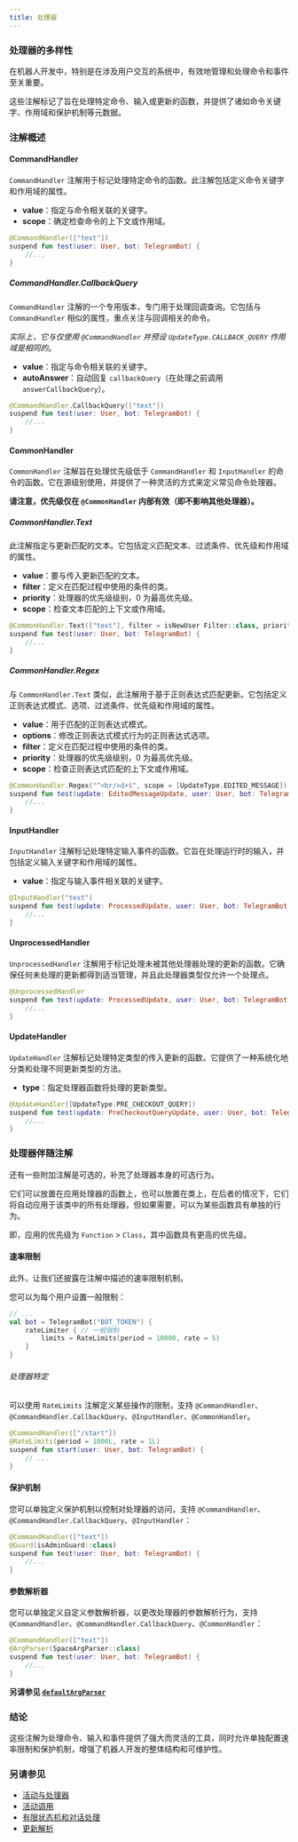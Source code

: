 ```yaml
---
title: 处理器
---
```


### 处理器的多样性

在机器人开发中，特别是在涉及用户交互的系统中，有效地管理和处理命令和事件至关重要。

这些注解标记了旨在处理特定命令、输入或更新的函数，并提供了诸如命令关键字、作用域和保护机制等元数据。

### 注解概述

#### CommandHandler

`CommandHandler` 注解用于标记处理特定命令的函数。此注解包括定义命令关键字和作用域的属性。

-   **value**：指定与命令相关联的关键字。
-   **scope**：确定检查命令的上下文或作用域。

```kotlin
@CommandHandler(["text"])
suspend fun test(user: User, bot: TelegramBot) {
    //...
}
```

##### CommandHandler.CallbackQuery

`CommandHandler` 注解的一个专用版本，专门用于处理回调查询。它包括与 `CommandHandler` 相似的属性，重点关注与回调相关的命令。

_实际上，它与仅使用 `@CommandHandler` 并预设 `UpdateType.CALLBACK_QUERY` 作用域是相同的_。

-   **value**：指定与命令相关联的关键字。
-   **autoAnswer**：自动回复 `callbackQuery`（在处理之前调用 `answerCallbackQuery`）。

```kotlin
@CommandHandler.CallbackQuery(["text"])
suspend fun test(user: User, bot: TelegramBot) {
    //...
}
```

#### CommonHandler

`CommonHandler` 注解旨在处理优先级低于 `CommandHandler` 和 `InputHandler` 的命令的函数。它在源级别使用，并提供了一种灵活的方式来定义常见命令处理器。

**请注意，优先级仅在 `@CommonHandler` 内部有效（即不影响其他处理器）。**

##### CommonHandler.Text

此注解指定与更新匹配的文本。它包括定义匹配文本、过滤条件、优先级和作用域的属性。

-   **value**：要与传入更新匹配的文本。
-   **filter**：定义在匹配过程中使用的条件的类。
-   **priority**：处理器的优先级级别，0 为最高优先级。
-   **scope**：检查文本匹配的上下文或作用域。

```kotlin
@CommonHandler.Text(["text"], filter = isNewUser Filter::class, priority = 10)
suspend fun test(user: User, bot: TelegramBot) {
    //...
}
```

##### CommonHandler.Regex

与 `CommonHandler.Text` 类似，此注解用于基于正则表达式匹配更新。它包括定义正则表达式模式、选项、过滤条件、优先级和作用域的属性。

-   **value**：用于匹配的正则表达式模式。
-   **options**：修改正则表达式模式行为的正则表达式选项。
-   **filter**：定义在匹配过程中使用的条件的类。
-   **priority**：处理器的优先级级别，0 为最高优先级。
-   **scope**：检查正则表达式匹配的上下文或作用域。

```kotlin
@CommonHandler.Regex("^<br/>d+$", scope = [UpdateType.EDITED_MESSAGE])
suspend fun test(update: EditedMessageUpdate, user: User, bot: TelegramBot) {
    //...
}
```

#### InputHandler

`InputHandler` 注解标记处理特定输入事件的函数。它旨在处理运行时的输入，并包括定义输入关键字和作用域的属性。

-   **value**：指定与输入事件相关联的关键字。

```kotlin
@InputHandler("text")
suspend fun test(update: ProcessedUpdate, user: User, bot: TelegramBot) {
    //...
}
```

#### UnprocessedHandler

`UnprocessedHandler` 注解用于标记处理未被其他处理器处理的更新的函数。它确保任何未处理的更新都得到适当管理，并且此处理器类型仅允许一个处理点。

```kotlin
@UnprocessedHandler
suspend fun test(update: ProcessedUpdate, user: User, bot: TelegramBot) {
    //...
}
```

#### UpdateHandler

`UpdateHandler` 注解标记处理特定类型的传入更新的函数。它提供了一种系统化地分类和处理不同更新类型的方法。

-   **type**：指定处理器函数将处理的更新类型。

```kotlin
@UpdateHandler([UpdateType.PRE_CHECKOUT_QUERY])
suspend fun test(update: PreCheckoutQueryUpdate, user: User, bot: TelegramBot) {
    //...
}
```

### 处理器伴随注解

还有一些附加注解是可选的，补充了处理器本身的可选行为。

它们可以放置在应用处理器的函数上，也可以放置在类上，在后者的情况下，它们将自动应用于该类中的所有处理器，但如果需要，可以为某些函数具有单独的行为。

即，应用的优先级为 `Function` > `Class`，其中函数具有更高的优先级。

#### 速率限制

此外，让我们还披露在注解中描述的速率限制机制。

您可以为每个用户设置一般限制：

```kotlin
// ...
val bot = TelegramBot("BOT_TOKEN") {
    rateLimiter { // 一般限制
        limits = RateLimits(period = 10000, rate = 5)
    }
}
```

###### 处理器特定

可以使用 `RateLimits` 注解定义某些操作的限制，支持 `@CommandHandler`、`@CommandHandler.CallbackQuery`、`@InputHandler`、`@CommonHandler`。

```kotlin
@CommandHandler(["/start"])
@RateLimits(period = 1000L, rate = 1L)
suspend fun start(user: User, bot: TelegramBot) {
    // ...
}
```

#### 保护机制

您可以单独定义保护机制以控制对处理器的访问，支持 `@CommandHandler`、`@CommandHandler.CallbackQuery`、`@InputHandler`：

```kotlin
@CommandHandler(["text"])
@Guard(isAdminGuard::class)
suspend fun test(user: User, bot: TelegramBot) {
    //...
}
```

#### 参数解析器

您可以单独定义自定义参数解析器，以更改处理器的参数解析行为，支持 `@CommandHandler`、`@CommandHandler.CallbackQuery`、`@CommonHandler`：

```kotlin
@CommandHandler(["text"])
@ArgParser(SpaceArgParser::class)
suspend fun test(user: User, bot: TelegramBot) {
    //...
}
```

**另请参见 [`defaultArgParser`](https://vendelieu.github.io/telegram-bot/telegram-bot/eu.vendeli.tgbot.utils/default-arg-parser.html)**

### 结论

这些注解为处理命令、输入和事件提供了强大而灵活的工具，同时允许单独配置速率限制和保护机制，增强了机器人开发的整体结构和可维护性。

### 另请参见

* [活动与处理器](Activites-and-Processors.md)
* [活动调用](Activity-invocation.md)
* [有限状态机和对话处理](FSM-and-Conversation-handling.md)
* [更新解析](Update-parsing.md)